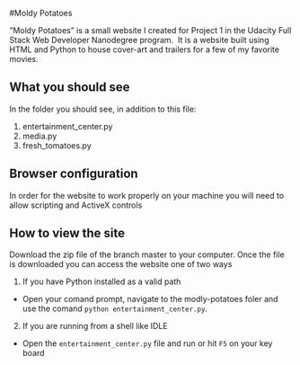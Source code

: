 #Moldy Potatoes

“Moldy Potatoes” is a small website I created for Project
1 in the Udacity Full Stack Web Developer Nanodegree program.  It is a website built using HTML and Python
to house cover-art and trailers for a few of my favorite movies. 

## What you should see

In the folder you should see, in addition to this file:

1. entertainment_center.py
2. media.py
3. fresh_tomatoes.py

## Browser configuration

In order for the website to work properly on your machine you will need to allow scripting and ActiveX controls

## How to view the site

Download the zip file of the branch master to your computer.  Once the file is downloaded you can access the website one of two ways

1. If you have Python installed as a valid path 
* Open your comand prompt, navigate to the modly-potatoes foler and use the comand `python entertainment_center.py`.

2. If you are running from a shell like IDLE
* Open the `entertainment_center.py` file and run or hit `F5` on your key board
 















